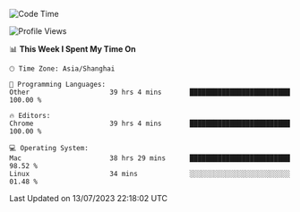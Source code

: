 <!--START_SECTION:waka-->
![Code Time](http://img.shields.io/badge/Code%20Time-917%20hrs%2052%20mins-blue)

![Profile Views](http://img.shields.io/badge/Profile%20Views-0-blue)

📊 **This Week I Spent My Time On** 

```text
🕑︎ Time Zone: Asia/Shanghai

💬 Programming Languages: 
Other                    39 hrs 4 mins       █████████████████████████   100.00 % 

🔥 Editors: 
Chrome                   39 hrs 4 mins       █████████████████████████   100.00 % 

💻 Operating System: 
Mac                      38 hrs 29 mins      █████████████████████████   98.52 % 
Linux                    34 mins             ░░░░░░░░░░░░░░░░░░░░░░░░░   01.48 % 
```


 Last Updated on 13/07/2023 22:18:02 UTC
<!--END_SECTION:waka-->